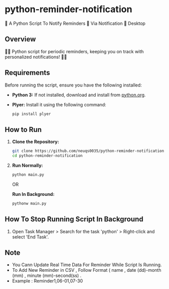 # python-reminder-notification
🐍 A Python Script To Notify Reminders 🧾 Via Notification 🔔 Desktop

## Overview

🐍⏰ Python script for periodic reminders, keeping you on track with personalized notifications! 🔔📅

## Requirements

Before running the script, ensure you have the following installed:

- **Python 3:** If not installed, download and install from [python.org](https://www.python.org/downloads/).
- **Plyer:** Install it using the following command:

    ```bash
    pip install plyer
    ```
## How to Run

1. **Clone the Repository:**
   ```bash
   git clone https://github.com/neuqs0035/python-reminder-notification.git
   cd python-reminder-notification
   ```
2. **Run Normally:**
   ```bash
   python main.py
   ```

   OR
   
   **Run In Background:**
   ```bash
   pythonw main.py
   ```

## How To Stop Running Script In Background

1. Open Task Manager > Search for the task 'python' > Right-click and select 'End Task'.

## Note

- You Cann Update Real Time Data For Reminder While Script Is Running.
- To Add New Reminder in CSV , Follow Format ( name , date (dd)-month (mm) , minute (mm)-second(ss) .
- Example : Reminder1,06-01,07-30

